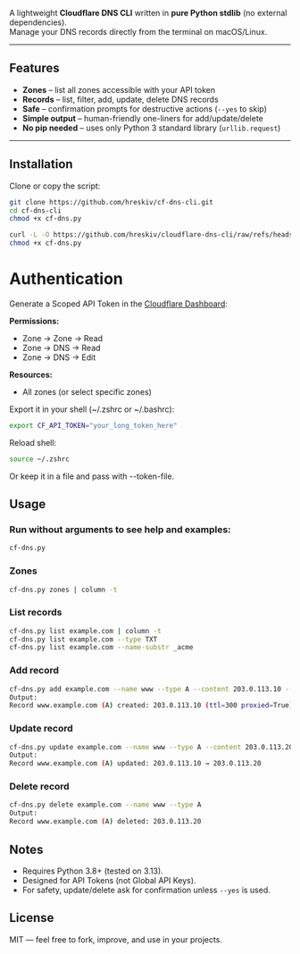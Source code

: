 A lightweight **Cloudflare DNS CLI** written in **pure Python stdlib** (no external dependencies).  
Manage your DNS records directly from the terminal on macOS/Linux.

---

## Features

- **Zones** – list all zones accessible with your API token  
- **Records** – list, filter, add, update, delete DNS records  
- **Safe** – confirmation prompts for destructive actions (`--yes` to skip)  
- **Simple output** – human-friendly one-liners for add/update/delete  
- **No pip needed** – uses only Python 3 standard library (`urllib.request`)  

---

## Installation

Clone or copy the script:

```bash
git clone https://github.com/hreskiv/cf-dns-cli.git
cd cf-dns-cli
chmod +x cf-dns.py
```
```bash
curl -L -O https://github.com/hreskiv/cloudflare-dns-cli/raw/refs/heads/main/cf-dns.py
chmod +x cf-dns.py
```

# Authentication

Generate a Scoped API Token in the [Cloudflare Dashboard](https://dash.cloudflare.com/?to=/:account/api-tokens):

**Permissions:**
- Zone → Zone → Read  
- Zone → DNS → Read  
- Zone → DNS → Edit  

**Resources:**
- All zones (or select specific zones)



Export it in your shell (~/.zshrc or ~/.bashrc):
```bash
export CF_API_TOKEN="your_long_token_here"
```

Reload shell:
```bash
source ~/.zshrc
```

Or keep it in a file and pass with --token-file.

## Usage
### Run without arguments to see help and examples:
```bash 
cf-dns.py
```

### Zones
```bash 
cf-dns.py zones | column -t
```

### List records
```bash 
cf-dns.py list example.com | column -t
cf-dns.py list example.com --type TXT
cf-dns.py list example.com --name-substr _acme
```
### Add record
```bash 
cf-dns.py add example.com --name www --type A --content 203.0.113.10 --ttl 300 --proxied on
Output:
Record www.example.com (A) created: 203.0.113.10 (ttl=300 proxied=True)
```
### Update record
```bash 
cf-dns.py update example.com --name www --type A --content 203.0.113.20
Output:
Record www.example.com (A) updated: 203.0.113.10 → 203.0.113.20
```
### Delete record
```bash 
cf-dns.py delete example.com --name www --type A
Output:
Record www.example.com (A) deleted: 203.0.113.20
```

## Notes

- Requires Python 3.8+ (tested on 3.13).  
- Designed for API Tokens (not Global API Keys).  
- For safety, update/delete ask for confirmation unless `--yes` is used.  

## License

MIT — feel free to fork, improve, and use in your projects.
